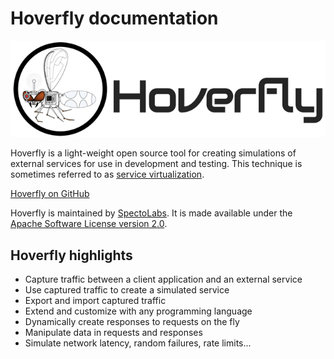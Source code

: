 # Hoverfly documentation

![](hoverfly.png)

Hoverfly is a light-weight open source tool for creating simulations of external services for use in development and testing. This technique is sometimes referred to as [service virtualization](https://en.wikipedia.org/wiki/Service_virtualization).

[Hoverfly on GitHub](https://github.com/SpectoLabs/hoverfly)

Hoverfly is maintained by [SpectoLabs](http://specto.io). It is made available under the [Apache Software License version 2.0](https://www.apache.org/licenses/LICENSE-2.0).

## Hoverfly highlights
* Capture traffic between a client application and an external service
* Use captured traffic to create a simulated service
* Export and import captured traffic
* Extend and customize with any programming language
* Dynamically create responses to requests on the fly
* Manipulate data in requests and responses
* Simulate network latency, random failures, rate limits... 

